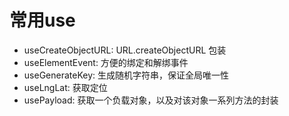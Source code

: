 # 常用use
- useCreateObjectURL: URL.createObjectURL 包装
- useElementEvent: 方便的绑定和解绑事件
- useGenerateKey: 生成随机字符串，保证全局唯一性
- useLngLat: 获取定位
- usePayload: 获取一个负载对象，以及对该对象一系列方法的封装
